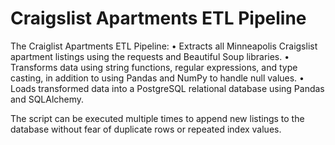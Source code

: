 # Craigslist Apartments ETL Pipeline

The Craiglist Apartments ETL Pipeline:
•	Extracts all Minneapolis Craigslist apartment listings using the requests and Beautiful Soup libraries.
•	Transforms data using string functions, regular expressions, and type casting, in addition to using Pandas and NumPy to handle null values.
•	Loads transformed data into a PostgreSQL relational database using Pandas and SQLAlchemy.

The script can be executed multiple times to append new listings to the database without fear of duplicate rows or repeated index values.
